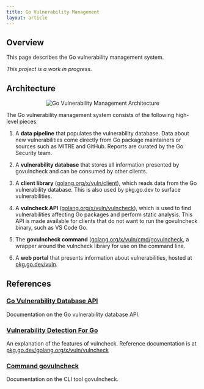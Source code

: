 ```yaml
---
title: Go Vulnerability Management
layout: article
---
```


## Overview

This page describes the Go vulnerability management system.

_This project is a work in progress._

## Architecture

<div class="image">
  <center>
    <img src="architecture.svg" alt="Go Vulnerability Management Architecture"></img>
  </center>
</div>

The Go vulnerability management system consists of the following high-level
pieces:

1. A **data pipeline** that populates the vulnerability database. Data about
   new vulnerabilities come directly from Go package maintainers or sources such as
   MITRE and GitHub. Reports are curated by the Go Security team.

2. A **vulnerability database** that stores all information presented by
   govulncheck and can be consumed by other clients.

3. A **client library**
   ([golang.org/x/vuln/client](https://pkg.go.dev/golang.org/x/vuln/client)), which reads data
   from the Go vulnerability database. This is also used by pkg.go.dev to surface
   vulnerabilities.

4. A **vulncheck API**
   ([golang.org/x/vuln/vulncheck](https://pkg.go.dev/golang.org/x/vuln/vulncheck)), which is
   used to find vulnerabilities affecting Go packages and perform static analysis.
   This API is made available for clients that do not want to run the govulncheck
   binary, such as VS Code Go.

5. The **govulncheck command**
   ([golang.org/x/vuln/cmd/govulncheck](https://pkg.go.dev/golang.org/x/vuln/cmd/govulncheck),
   a wrapper around the vulncheck library for use on the command line.

6. A **web portal** that presents information about vulnerabilities, hosted at
   [pkg.go.dev/vuln](https://pkg.go.dev/vuln).


## References

### [Go Vulnerability Database API](https://go.dev/security/vulndb/api)

Documentation on the Go vulnerability database API.

### [Vulnerability Detection For Go](https://go.dev/security/vulncheck)

An explanation of the features of vulncheck. Reference documentation is
at
[pkg.go.dev/golang.org/x/vuln/vulncheck](https://pkg.go.dev/golang.org/x/vuln/vulncheck)

### [Command govulncheck](https://pkg.go.dev/golang.org/x/vuln/cmd/govulncheck)

Documentation on the CLI tool govulncheck.
